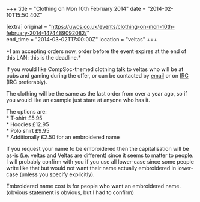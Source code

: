 +++
title = "Clothing on Mon 10th February 2014"
date = "2014-02-10T15:50:40Z"

[extra]
original = "https://uwcs.co.uk/events/clothing-on-mon-10th-february-2014-1474489092082/"    
end_time = "2014-03-02T17:00:00Z"
location = "veltas"
+++

\*I am accepting orders now, order before the event expires at the end of this LAN: this is the deadline.\*

If you would like CompSoc-themed clothing talk to veltas who will be at pubs and gaming during the offer, or can be contacted by [email](malto:academic-president@uwcs.co.uk) or on [IRC](http://uwcs.co.uk/cms/about/services/irc/) (IRC preferably).

The clothing will be the same as the last order from over a year ago, so if you would like an example just stare at anyone who has it.

The options are:  
\* T-shirt £5.95  
\* Hoodies £12.95  
\* Polo shirt £9.95  
\* Additionally £2.50 for an embroidered name

If you request your name to be embroidered then the capitalisation will be as-is (i.e. veltas and Veltas are different) since it seems to matter to people. I will probably confirm with you if you use all lower-case since some people write like that but would not want their name actually embroidered in lower-case (unless you specify explicitly).

Embroidered name cost is for people who want an embroidered name. (obvious statement is obvious, but I had to confirm)

